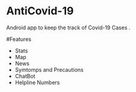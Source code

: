 # AntiCovid-19
Android app to keep the track of Covid-19  Cases . 

#Features
* Stats
* Map
* News
* Symtomps and Precautions
* ChatBot
* Helpline Numbers
